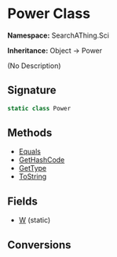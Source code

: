 # Power Class
**Namespace:** SearchAThing.Sci

**Inheritance:** Object → Power

(No Description)

## Signature
```csharp
static class Power
```
## Methods
- [Equals](Power/Equals.md)
- [GetHashCode](Power/GetHashCode.md)
- [GetType](Power/GetType.md)
- [ToString](Power/ToString.md)
## Fields
- [W](Power/W.md) (static)
## Conversions
